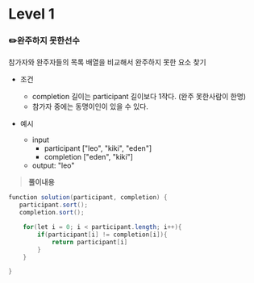 # Level 1

### ✏️완주하지 못한선수
참가자와 완주자들의 목록 배열을 비교해서 완주하지 못한 요소 찾기
- 조건
  - completion 길이는 participant 길이보다 1작다. (완주 못한사람이 한명)
  - 참가자 중에는 동명이인이 있을 수 있다.

- 예시
  - input   
    - participant ["leo", "kiki", "eden"]
    - completion ["eden", "kiki"]
  - output: "leo"

> **풀이내용**
```java
function solution(participant, completion) {
   participant.sort();
   completion.sort();

    for(let i = 0; i < participant.length; i++){
        if(participant[i] != completion[i]){
            return participant[i]
        }
    }

}

```

